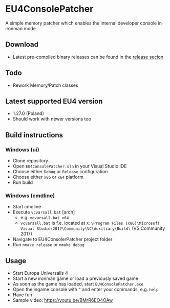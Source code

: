 # EU4ConsolePatcher
A simple memory patcher which enables the internal developer console in ironman mode

## Download
* Latest pre-compiled binary releases can be found in the [release secion](https://github.com/steeno/EU4ConsolePatcher/releases)

## Todo
* Rework Memory/Patch classes

## Latest supported EU4 version
* 1.27.0 (Poland)
* Should work with newer versions too

## Build instructions
### Windows (ui)
* Clone repository
* Open `EU4ConsolePatcher.sln` in your Visual Studio IDE
* Choose either `Debug` or `Release` configuration
* Choose either `x86` or `x64` platform 
* Run build
### Windows (cmdline)
* Start cmdline
* Execute `vcvarsall.bat` [arch]
  * e.g. `vcvarsall.bat x64`
  * `vcvarsall.bat` is f.e. located at `X:\Program Files (x86)\Microsoft Visual Studio\2017\Community\VC\Auxiliary\Build\` (VS Community 2017)
* Navigate to EU4ConsolerPatcher project folder
* Run `nmake release` or `nmake debug`

## Usage
* Start Europa Universalis 4
* Start a new ironman game or load a previously saved game
* As soon as the game has loaded, start `EU4ConsolePatcher.exe`
* Open the ingame console with `^` and enter your commands, e.g. `help`
* Have fun
* Sample video: https://youtu.be/BMrR6EO4OAw
